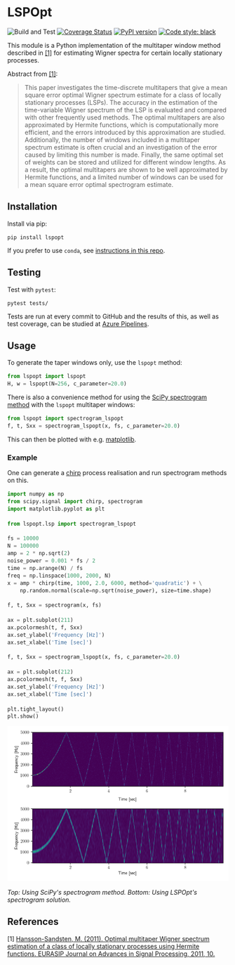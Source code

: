 # LSPOpt

![Build and Test](https://github.com/hbldh/lspopt/workflows/Build%20and%20Test/badge.svg)
[![Coverage Status](https://coveralls.io/repos/github/hbldh/lspopt/badge.svg?branch=master)](https://coveralls.io/github/hbldh/lspopt?branch=master)
[![PyPI version](https://img.shields.io/pypi/v/lspopt.svg)](https://pypi.org/project/lspopt/)
[![Code style: black](https://img.shields.io/badge/code%20style-black-000000.svg)](https://github.com/ambv/black)

This module is a Python implementation of the multitaper window method 
described in [\[1\]](#references) for estimating Wigner spectra for certain locally
stationary processes.

Abstract from [\[1\]](#references):

> This paper investigates the time-discrete multitapers that give a mean square error optimal Wigner spectrum estimate for a class
> of locally stationary processes (LSPs). The accuracy in the estimation of the time-variable Wigner spectrum of the LSP is evaluated
> and compared with other frequently used methods. The optimal multitapers are also approximated by Hermite functions, which is
> computationally more efficient, and the errors introduced by this approximation are studied. Additionally, the number of windows
> included in a multitaper spectrum estimate is often crucial and an investigation of the error caused by limiting this number is made.
> Finally, the same optimal set of weights can be stored and utilized for different window lengths. As a result, the optimal multitapers
> are shown to be well approximated by Hermite functions, and a limited number of windows can be used for a mean square error
> optimal spectrogram estimate.
    
## Installation

Install via pip:

    pip install lspopt

If you prefer to use `conda`, see [instructions in this repo](https://github.com/conda-forge/lspopt-feedstock).

## Testing

Test with `pytest`:

    pytest tests/ 

Tests are run at every commit to GitHub and the results of this, as well as test 
coverage, can be studied at [Azure Pipelines](https://dev.azure.com/hbldh/github/_build/latest?definitionId=7&branchName=master).

## Usage

To generate the taper windows only, use the `lspopt` method:

```python
from lspopt import lspopt
H, w = lspopt(N=256, c_parameter=20.0)
```
    
There is also a convenience method for using the [SciPy spectrogram method](https://docs.scipy.org/doc/scipy/reference/generated/scipy.signal.spectrogram.html#scipy.signal.spectrogram)
with the `lspopt` multitaper windows:

```python
from lspopt import spectrogram_lspopt
f, t, Sxx = spectrogram_lspopt(x, fs, c_parameter=20.0)
```
    
This can then be plotted with e.g. [matplotlib](http://matplotlib.org/).

### Example

One can generate a [chirp](https://docs.scipy.org/doc/scipy-0.16.0/reference/generated/scipy.signal.chirp.html)
process realisation and run spectrogram methods on this. 

```python
import numpy as np
from scipy.signal import chirp, spectrogram
import matplotlib.pyplot as plt

from lspopt.lsp import spectrogram_lspopt

fs = 10000
N = 100000
amp = 2 * np.sqrt(2)
noise_power = 0.001 * fs / 2
time = np.arange(N) / fs
freq = np.linspace(1000, 2000, N)
x = amp * chirp(time, 1000, 2.0, 6000, method='quadratic') + \
    np.random.normal(scale=np.sqrt(noise_power), size=time.shape)

f, t, Sxx = spectrogram(x, fs)

ax = plt.subplot(211)
ax.pcolormesh(t, f, Sxx)
ax.set_ylabel('Frequency [Hz]')
ax.set_xlabel('Time [sec]')

f, t, Sxx = spectrogram_lspopt(x, fs, c_parameter=20.0)

ax = plt.subplot(212)
ax.pcolormesh(t, f, Sxx)
ax.set_ylabel('Frequency [Hz]')
ax.set_xlabel('Time [sec]')

plt.tight_layout()
plt.show()
```

![Spectrogram plot](https://github.com/hbldh/lspopt/blob/master/plot.png "Top: Using SciPy's spectrogram method. Bottom: Using LSPOpt's spectrogram solution.")

*Top: Using SciPy's spectrogram method. Bottom: Using LSPOpt's spectrogram solution.*

## References

\[1\] [Hansson-Sandsten, M. (2011). Optimal multitaper Wigner spectrum 
estimation of a class of locally stationary processes using Hermite functions. 
EURASIP Journal on Advances in Signal Processing, 2011, 10.](http://asp.eurasipjournals.com/content/pdf/1687-6180-2011-980805.pdf)
